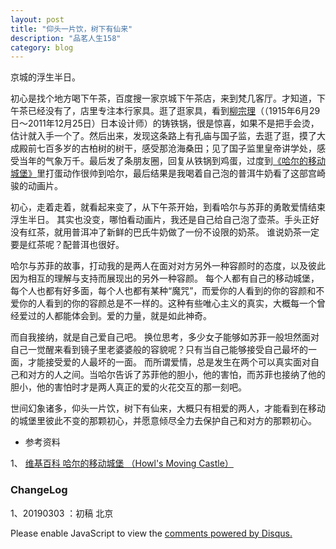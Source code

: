 ```yaml
---
layout: post
title: "仰头一片饮，树下有仙来"
description: "品茗人生158"
category: blog
---
```


京城的浮生半日。

初心是找个地方喝下午茶，百度搜一家京城下午茶店，来到梵几客厅。才知道，下午茶已经没有了，店里专注本行家具。逛了逛家具，看到[柳宗理](https://en.wikipedia.org/wiki/Sori_Yanagi)（（1915年6月29日～2011年12月25日）日本设计师）的铸铁锅，很是惊喜，如果不是把手会烫，估计就入手一个了。然后出来，发现这条路上有孔庙与国子监，去逛了逛，摸了大成殿前七百多岁的古柏树的树干，感受那沧海桑田；见了国子监里皇帝讲学处，感受当年的气象万千。最后发了条朋友圈，回复从铁锅到鸡蛋，过度到[《哈尔的移动城堡》](https://movie.douban.com/subject/1308807/)里打蛋动作很帅到哈尔，最后结果是我喝着自己泡的普洱牛奶看了这部宫崎骏的动画片。

初心，走着走着，就看起来变了，从下午茶开始，到看哈尔与苏菲的勇敢爱情结束浮生半日。
其实也没变，哪怕看动画片，我还是自己给自己泡了壶茶。手头正好没有红茶，就用普洱冲了新鲜的巴氏牛奶做了一份不设限的奶茶。
谁说奶茶一定要是红茶呢？配普洱也很好。

哈尔与苏菲的故事，打动我的是两人在面对对方另外一种容颜时的态度，以及彼此因为相互的理解与支持而展现出的另外一种容颜。
每个人都有自己的移动城堡，每个人也都有好多面，每个人也都有某种“魔咒”，而爱你的人看到的你的容颜和不爱你的人看到的你的容颜总是不一样的。这种有些唯心主义的真实，大概每一个曾经爱过的人都能体会到。爱的力量，就是如此神奇。

而自我接纳，就是自己爱自己吧。
换位思考，多少女子能够如苏菲一般坦然面对自己一觉醒来看到镜子里老婆婆般的容貌呢？只有当自己能够接受自己最坏的一面，才能接受爱的人最坏的一面。
而所谓爱情，总是发生在两个可以真实面对自己和对方的人之间。当哈尔告诉了苏菲他的胆小，他的害怕，而苏菲也接纳了他的胆小，他的害怕时才是两人真正的爱的火花交互的那一刻吧。

世间幻象诸多，仰头一片饮，树下有仙来，大概只有相爱的两人，才能看到在移动的城堡里彼此不变的那颗初心，并愿意倾尽全力去保护自己和对方的那颗初心。
     

- 参考资料

1、 [维基百科 哈尔的移动城堡 （Howl's Moving Castle）](https://zh.wikipedia.org/wiki/%E5%93%88%E5%B0%94%E7%9A%84%E7%A7%BB%E5%8A%A8%E5%9F%8E%E5%A0%A1)

### ChangeLog
     
1、20190303 ：初稿 北京

<div id="disqus_thread"></div>
<script>

/**
*  RECOMMENDED CONFIGURATION VARIABLES: EDIT AND UNCOMMENT THE SECTION BELOW TO INSERT DYNAMIC VALUES FROM YOUR PLATFORM OR CMS.
*  LEARN WHY DEFINING THESE VARIABLES IS IMPORTANT: https://disqus.com/admin/universalcode/#configuration-variables*/
/*
var disqus_config = function () {
this.page.url = https://violettianjie.github.io;  // Replace PAGE_URL with your page's canonical URL variable
this.page.identifier = https://violettianjie.github.io; // Replace PAGE_IDENTIFIER with your page's unique identifier variable
};
*/
(function() { // DON'T EDIT BELOW THIS LINE
var d = document, s = d.createElement('script');
s.src = 'https://https-violettianjie-github-io-1.disqus.com/embed.js';
s.setAttribute('data-timestamp', +new Date());
(d.head || d.body).appendChild(s);
})();
</script>
<noscript>Please enable JavaScript to view the <a href="https://disqus.com/?ref_noscript">comments powered by Disqus.</a></noscript>

